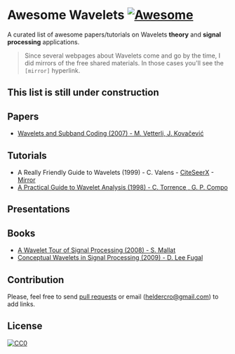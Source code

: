 # Awesome Wavelets [![Awesome](https://cdn.rawgit.com/sindresorhus/awesome/d7305f38d29fed78fa85652e3a63e154dd8e8829/media/badge.svg)](https://github.com/helderc/awesome-wavelets)

A curated list of awesome papers/tutorials on Wavelets **theory** and **signal processing** applications.

> Since several webpages about Wavelets come and go by the time, I did mirrors of the free shared materials. In those cases you'll see the `[mirror]` hyperlink.

## This list is still under construction

## Papers
- [Wavelets and Subband Coding (2007) - M. Vetterli, J. Kovačević](http://citeseerx.ist.psu.edu/viewdoc/summary?doi=10.1.1.459.2706)


## Tutorials
- A Really Friendly Guide to Wavelets (1999) - C. Valens - [CiteSeerX](http://citeseerx.ist.psu.edu/viewdoc/summary?doi=10.1.1.34.29) - [Mirror](https://app.box.com/s/xft36gdixmpfeiwms8bp2ds014ufumue)
- [A Practical Guide to Wavelet Analysis (1998) - C. Torrence , G. P. Compo](http://citeseerx.ist.psu.edu/viewdoc/summary?doi=10.1.1.28.1738)


## Presentations


## Books
- [A Wavelet Tour of Signal Processing (2008) - S. Mallat](https://www.ceremade.dauphine.fr/~peyre/wavelet-tour/)
- [Conceptual Wavelets in Signal Processing (2009) - D. Lee Fugal](http://www.conceptualwavelets.com/)

## Contribution

Please, feel free to send [pull requests](https://github.com/helderc/awesome-wavelets/pulls) or email (heldercro@gmail.com) to add links.


## License

[![CC0](http://i.creativecommons.org/p/zero/1.0/88x31.png)](http://creativecommons.org/publicdomain/zero/1.0/)
